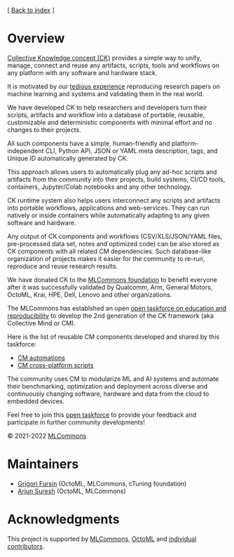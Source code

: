 [ [Back to index](README.md) ]

# Overview

[Collective Knowledge concept (CK)](https://arxiv.org/pdf/2011.01149.pdf) 
provides a simple way to unify, manage, connect and reuse any artifacts, scripts, tools and workflows 
on any platform with any software and hardware stack. 

It is motivated by our [tedious experience](https://learning.acm.org/techtalks/reproducibility) 
reproducing research papers on machine learning and systems and validating them in the real world.

We have developed CK to help researchers and developers turn their scripts, artifacts and workflow
into a database of portable, reusable, customizable and deterministic components
with minimal effort and no changes to their projects.

All such components have a simple, human-friendly and platform-independent CLI, Python API,
JSON or YAML meta description, tags, and Unique ID automatically generated by CK.

This approach allows users to automatically plug any ad-hoc scripts and artifacts 
from the community into their projects, build systems, CI/CD tools,
containers, Jupyter/Colab notebooks and any other technology.

CK runtime system also helps users interconnect any scripts and artifacts 
into portable workflows, applications and web-services.
They can run natively or inside containers while automatically 
adapting to any given software and hardware.

Any output of CK components and workflows (CSV/XLS/JSON/YAML files,
pre-processed data set, notes and optimized code) can be also stored 
as CK components with all related CM dependencies.
Such database-like organization of projects makes it easier
for the community to re-run, reproduce and reuse research results.

We have donated CK to the [MLCommons foundation](https://mlcommons.org) 
to benefit everyone after it was successfully validated by Qualcomm, Arm, General Motors,
OctoML, Krai, HPE, Dell, Lenovo and other organizations.

The MLCommons has establshed an open [open taskforce on education and reproducibility](mlperf-education-workgroup.md)
to develop the 2nd generation of the CK framework (aka Collective Mind or CM).

Here is the list of reusable CM components developed and shared by this taskforce:
* [CM automations](list_of_automations.md)
* [CM cross-platform scripts](list_of_scripts.md)

The community uses CM to modularize ML and AI systems and automate their benchmarking, 
optimization and deployment across diverse and continuously changing software, hardware and data
from the cloud to embedded devices.

Feel free to join this [open taskforce](docs/mlperf-education-workgroup.md) 
to provide your feedback and participate in further community developments!

&copy; 2021-2022 [MLCommons](https://mlcommons.org)<br>

# Maintainers

* [Grigori Fursin](https://cknowledge.io/@gfursin) (OctoML, MLCommons, cTuning foundation)
* [Arjun Suresh](https://www.linkedin.com/in/arjunsuresh) (OctoML, MLCommons)

# Acknowledgments

This project is supported by [MLCommons](https://mlcommons.org), [OctoML](https://octoml.ai) 
and [individual contributors](https://github.com/mlcommons/ck/blob/master/CONTRIBUTING.md).
